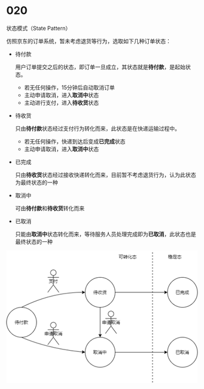 # 020

状态模式（State Pattern）

仿照京东的订单系统，暂未考虑退货等行为，选取如下几种订单状态：

- 待付款

  用户订单提交之后的状态，即订单一旦成立，其状态就是**待付款**，是起始状态。

  - 若无任何操作，15分钟后自动取消订单
  - 主动申请取消，进入**取消中**状态
  - 主动进行支付，进入**待收货**状态

- 待收货

  只由**待付款**状态经过支付行为转化而来，此状态是在快递运输过程中。

  - 若无任何操作，快递到达后变成**已完成**状态
  - 主动申请取消，进入**取消中**状态

- 已完成

  只由**待收货**状态经过接收快递转化而来，目前暂不考虑退货行为，认为此状态为最终状态的一种

- 取消中

  可由**待付款**和**待收货**转化而来

- 已取消

  只能由**取消中**状态转化而来，等待服务人员处理完成即为**已取消**，此状态也是最终状态的一种

  

















![](State.drawio.png)